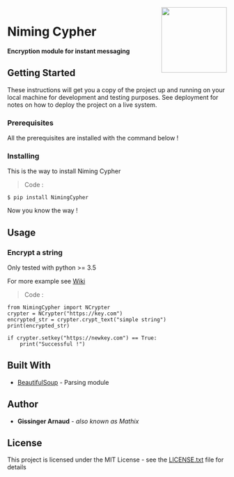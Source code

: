 <img src="http://i.imgur.com/p26bFim.png" width="150" align="right">

# Niming Cypher

**Encryption module for instant messaging**

## Getting Started

These instructions will get you a copy of the project up and running on your local machine for development and testing purposes. See deployment for notes on how to deploy the project on a live system.

### Prerequisites

All the prerequisites are installed with the command below !

### Installing

This is the way to install Niming Cypher

> Code :

    $ pip install NimingCypher

Now you know the way !

## Usage

### Encrypt a string

Only tested with python >= 3.5

For more example see [Wiki](https://github.com/mathix420/NimingCypher/wiki)

> Code :

    from NimingCypher import NCrypter
    crypter = NCrypter("https://key.com")
    encrypted_str = crypter.crypt_text("simple string")
    print(encrypted_str)

    if crypter.setkey("https://newkey.com") == True:
        print("Successful !")

## Built With

* [BeautifulSoup](https://www.crummy.com/software/BeautifulSoup/bs4/doc/) - Parsing module

## Author

* **Gissinger Arnaud** - *also known as Mathix*

## License

This project is licensed under the MIT License - see the [LICENSE.txt](https://github.com/mathix420/NimingCypher/blob/master/LICENSE) file for details
